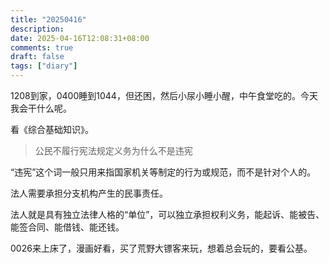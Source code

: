 ```yaml
---
title: "20250416"
description: 
date: 2025-04-16T12:08:31+08:00
comments: true
draft: false
tags: ["diary"]
---
```

1208到家，0400睡到1044，但还困，然后小尿小睡小醒，中午食堂吃的。今天我会干什么呢。

看《综合基础知识》。

>公民不履行宪法规定义务为什么不是违宪

“违宪”这个词一般只用来指国家机关等制定的行为或规范，而不是针对个人的。

法人需要承担分支机构产生的民事责任。

法人就是具有独立法律人格的“单位”，可以独立承担权利义务，能起诉、能被告、能签合同、能借钱、能还钱。

0026来上床了，漫画好看，买了荒野大镖客来玩，想着总会玩的，要看公基。